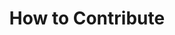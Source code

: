 ---
title: "How to Contribute"
keywords: contribution guide
tags: [getting_started]
sidebar: mydoc_sidebar
permalink: overview_how_to_contribute.html
summary: WIP
---